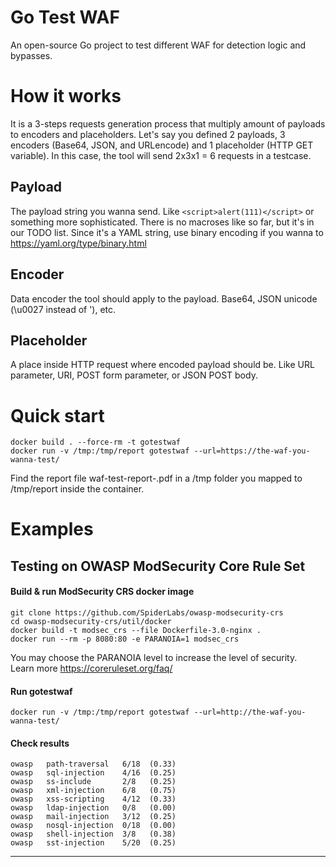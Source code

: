 # Go Test WAF

An open-source Go project to test different WAF for detection logic and bypasses.

# How it works

It is a 3-steps requests generation process that multiply amount of payloads to encoders and placeholders. Let's say you defined 2 payloads, 3 encoders (Base64, JSON, and URLencode) and 1 placeholder (HTTP GET variable). In this case, the tool will send 2x3x1 = 6 requests in a testcase.

## Payload

The payload string you wanna send. Like ```<script>alert(111)</script>``` or something more sophisticated. There is no macroses like so far, but it's in our TODO list. Since it's a YAML string, use binary encoding if you wanna to https://yaml.org/type/binary.html

## Encoder

Data encoder the tool should apply to the payload. Base64, JSON unicode (\u0027 instead of '), etc.

## Placeholder

A place inside HTTP request where encoded payload should be. Like URL parameter, URI, POST form parameter, or JSON POST body.

# Quick start
```
docker build . --force-rm -t gotestwaf
docker run -v /tmp:/tmp/report gotestwaf --url=https://the-waf-you-wanna-test/
```

Find the report file waf-test-report-<date>.pdf in a /tmp folder you mapped to /tmp/report inside the container.


# Examples

## Testing on OWASP ModSecurity Core Rule Set

#### Build & run ModSecurity CRS docker image
```
git clone https://github.com/SpiderLabs/owasp-modsecurity-crs
cd owasp-modsecurity-crs/util/docker
docker build -t modsec_crs --file Dockerfile-3.0-nginx .
docker run --rm -p 8080:80 -e PARANOIA=1 modsec_crs
```

You may choose the PARANOIA level to increase the level of security.  
Learn more https://coreruleset.org/faq/

#### Run gotestwaf
`docker run -v /tmp:/tmp/report gotestwaf --url=http://the-waf-you-wanna-test/`

#### Check results
```
owasp   path-traversal   6/18  (0.33)
owasp   sql-injection    4/16  (0.25)
owasp   ss-include       2/8   (0.25)
owasp   xml-injection    6/8   (0.75)
owasp   xss-scripting    4/12  (0.33)
owasp   ldap-injection   0/8   (0.00)
owasp   mail-injection   3/12  (0.25)
owasp   nosql-injection  0/18  (0.00)
owasp   shell-injection  3/8   (0.38)
owasp   sst-injection    5/20  (0.25)
```
---
